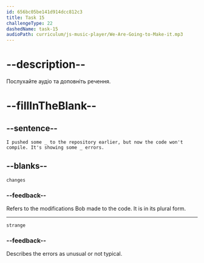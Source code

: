 ```yaml
---
id: 656bc05be141d914dcc812c3
title: Task 15
challengeType: 22
dashedName: task-15
audioPath: curriculum/js-music-player/We-Are-Going-to-Make-it.mp3
---
```


<!--
AUDIO REFERENCE: 
Bob: "I pushed some _ to the repository earlier, but now the code won't compile. It's showing some _ errors."
-->

# --description--

Послухайте аудіо та доповніть речення.

# --fillInTheBlank--

## --sentence--

`I pushed some _ to the repository earlier, but now the code won't compile. It's showing some _ errors.`

## --blanks--

`changes`

### --feedback--

Refers to the modifications Bob made to the code. It is in its plural form.

---

`strange`

### --feedback--

Describes the errors as unusual or not typical.
